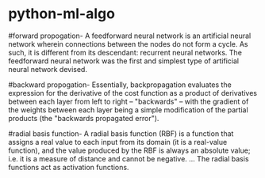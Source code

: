 # python-ml-algo

#forward propogation-
A feedforward neural network is an artificial neural network wherein connections between the nodes do not form a cycle. As such, it is different from its descendant: recurrent neural networks. The feedforward neural network was the first and simplest type of artificial neural network devised. 

#backward propogation-
Essentially, backpropagation evaluates the expression for the derivative of the cost function as a product of derivatives between each layer from left to right – "backwards" – with the gradient of the weights between each layer being a simple modification of the partial products (the "backwards propagated error").

#radial basis function-
A radial basis function (RBF) is a function that assigns a real value to each input from its domain (it is a real-value function), and the value produced by the RBF is always an absolute value; i.e. it is a measure of distance and cannot be negative. ... The radial basis functions act as activation functions.
